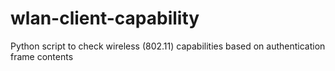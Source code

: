 # wlan-client-capability
Python script to check wireless (802.11) capabilities based on authentication frame contents
